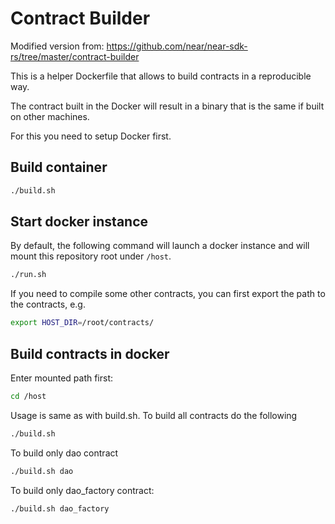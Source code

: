 # Contract Builder
Modified version from: https://github.com/near/near-sdk-rs/tree/master/contract-builder

This is a helper Dockerfile that allows to build contracts in a reproducible way.

The contract built in the Docker will result in a binary that is the same if built on other machines.

For this you need to setup Docker first.

## Build container

```bash
./build.sh
```

## Start docker instance

By default, the following command will launch a docker instance and will mount this repository root under `/host`.

```bash
./run.sh
```

If you need to compile some other contracts, you can first export the path to the contracts, e.g.

```bash
export HOST_DIR=/root/contracts/
```

## Build contracts in docker

Enter mounted path first:

```bash
cd /host
```
Usage is same as with build.sh.
To build all contracts do the following

```bash
./build.sh 
```
To build only dao contract
```bash
./build.sh dao
```
To build only dao_factory contract:

```bash
./build.sh dao_factory
```
